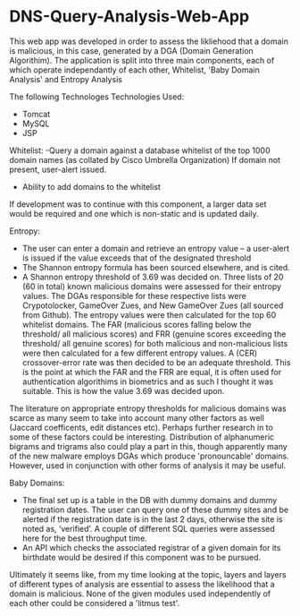 # DNS-Query-Analysis-Web-App

This web app was developed in order to assess the likliehood that a domain is malicious, in this case, generated by a DGA (Domain Generation Algorithim).
The application is split into three main components, each of which operate independantly of each other, Whitelist, 'Baby Domain Analysis' and Entropy Analysis

The following Technologes Technologies Used:
- Tomcat
- MySQL
- JSP

Whitelist:
-Query a domain against a database whitelist of the top 1000 domain names (as collated by Cisco Umbrella Organization) If domain not     present, user-alert issued.
- Ability to add domains to the whitelist

If development was to continue with this component, a larger data set would be required and one which is non-static and is updated daily.
 
Entropy:
- The user can enter a domain and retrieve an entropy value – a user-alert is issued if the value exceeds that of the designated threshold
- The Shannon entropy formula has been sourced elsewhere, and is cited. 
- A Shannon entropy threshold of 3.69 was decided on. Three lists of 20 (60 in total) known malicious domains were assessed for their entropy values. The DGAs responsible for these respective lists were Crypotolocker, GameOver Zues, and New GameOver Zues (all sourced from Github). The entropy values were then calculated for the top 60 whitelist domains. The FAR (malicious scores falling below the threshold/ all malicious scores) and FRR (genuine scores exceeding the threshold/ all genuine scores) for both malicious and non-malicious lists were then calculated for a few different entropy values. A (CER) crossover-error rate was then decided to be an adequate threshold. This is the point at which the FAR and the FRR are equal, it is often used for authentication algorithims in biometrics and as such I thought it was suitable. This is how the value 3.69 was decided upon.

The literature on appropriate entropy thresholds for malicious domains was scarce as many seem to take into account many other factors as well (Jaccard coefficents, edit distances etc). Perhaps further research in to some of these factors could be interesting. Distribution of alphanumeric bigrams and trigrams also could play a part in this, though apparently many of the new malware employs DGAs which produce 'pronouncable' domains. However, used in conjunction with other forms of analysis it may be useful.
 
Baby Domains:

- The final set up is a table in the DB with dummy domains and dummy registration dates. The user can query one of these dummy sites and be alerted if the registration date is in the last 2 days, otherwise the site is noted as, ‘verified’. A couple of different SQL queries were assessed here for the best throughput time. 
- An API which checks the associated registrar of a given domain for its birthdate would be desired if this component was to be pursued.
 
Ultimately it seems like, from my time looking at the topic, layers and layers of different types of analysis are essential to assess the likelihood that a domain is malicious. None of the given modules used independently of each other could be considered a 'litmus test'.

